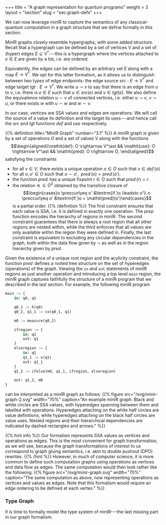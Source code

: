 +++
title = "A graph representation for quantum programs"
weight = 3
layout = "section"
slug = "sec:graph-defs"
+++

We can now leverage minIR to capture the semantics of any classical-quantum
computation in a graph structure that we define formally in this section.

MinIR graphs closely resemble hypergraphs, with some added structure. Recall
that a hypergraph can be defined by a set of vertices $V$ and a set of
(hyper) edges $E \subseteq V^\ast$---this is a hypergraph where the vertices attached
to $e \in E$ are given by a list, i.e. are ordered.

Equivalently, the edges can be defined by an arbitrary set $E$ along with
a map $E \to V^\ast$.
We opt for this latter formalism, as it allows us to distinguish between two types
of edge endpoints: the edge source $\mathit{src}: E \rightarrow V^\ast$
and edge target $\mathit{tgt}: E \rightarrow V^\ast$.
We write $u \leadsto v$ to say that there is an edge from $u$ to $v$, i.e. there is
$e \in E$ such that $u \in src(e)$ and $v \in tgt(e)$.
We also define the equivalence relation $u \sim v$ of connected vertices,
i.e. either $u \leadsto v$, $v \leadsto u$,
or there exists $w$ with $u \sim w$ and $w \sim v$.

In our case, vertices are SSA values and edges are operations. We will
call the source of a value its definition and the target its uses---and hence
call the $\mathit{src}$ and $\mathit{tgt}$ functions $\mathit{def}$
and $\mathit{use}$ respectively.

{{% definition title="MinIR Graph" number="3.1" %}}
A minIR graph is given by a set of operations $O$ and a set of values $V$
along with the functions
$$\begin{aligned}\mathit{def}: O \rightarrow V^\ast && \mathit{use}: O \rightarrow V^\ast && \mathit{pred}: O \rightarrow O, \end{aligned}$$
satisfying the constraints
- for all $v \in V$, there exists a unique operation $o \in O$ such that $v \in \mathit{def}\,(o)$
- for all $o, o' \in O$ such that $o \sim o'$, $\ \mathit{pred}\,(o) = \mathit{pred}\,(o')$.
- the function $\mathit{pred}\,$ has a unique fixpoint $r \in O$ such that $\mathit{pred}\,(r) = r$.
- the relation $\preccurlyeq \, \subseteq O^2$ obtained by the transitive closure of 
$$\begin{cases}o \preccurlyeq o' &\textrm{if }o \leadsto o'\\ o \preccurlyeq o' &\textrm{if }o = \mathit{pred}(o')\end{cases}$$
is a partial order.
{{% /definition %}}
The first constraint ensures that each value is SSA, i.e. it is defined
in exactly one operation.
The $\mathit{prep}\,$ function encodes the hierarchy of regions in minIR.
The second constraint guarantees that there is always a root region that all other
regions are nested within, while the third enforces that all values are only
available within the region they were defined in.
Finally, the last constraint is equivalent to excluding any circular dependencies
in the graph, both within the data flow given by $\leadsto$ as well as in the region
hierarchy given by $\mathit{pred}\,$.

Given the existence of a unique root region and the acylicity constraint,
the function $\mathit{pred}\,$ defines a rooted tree structure on the set of
hyperedges (operations) of the graph.
Viewing the `in` and `out` statements of minIR regions as just another
operation and introducing a top level `main` region,
the minIR graph captures faithfully the structure of a minIR program that
we described in the last section.
For example, the following minIR program
```python
main := {
    in: q0, q1

    q0_1 := h(q0)
    q0_2, q1_1 := cx(q0_1, q1)

    m0 := measure(q0_2)

    ifregion := {
        in: q1
        out: q1
    }
    elseregion := {
        in: q1
        q1_1 := x(q1)
        out: q1_1
    }
    q1_2 := ifelse(m0, q1_1, ifregion, elseregion)

    out: q1_2, m0
}
```

can be interpreted as a minIR graph as follows:
{{% figure src="/svg/minir-graph-2.svg" width="70%" caption="An example minIR graph. Black and white circles are SSA values, with hyperedges spanning between them and labelled with operations. Hyperedges attaching on the white half circles are value definitions, while hyperedges attaching on the black half circles are value uses. Nested regions and their hierarchical dependencies are indicated by dashed rectangles and arrows." %}}

{{% hint info %}}
Our formalism represents SSA values as vertices and operations as edges.
This is the most convenient for graph transformation, as we will see, because
the graph transformations of interest to us correspond to graph gluing semantics,
i.e. akin to double pushout (DPO) rewrites.
{{% /hint %}}
However, in much of computer science, it is more common to define such
computation graphs using operations as vertices and data flow as edges.
The same computation would then look rather like the following:
{{% figure src="/svg/minir-graph.svg" width="70%" caption="The same computation as above, now representing operations as vertices and values as edges. Note that this formalism would require an edge ordering to be defined at each vertex." %}}

### Type Graph
It is time to formally model the type system of minIR---the last missing part
in our graph formalism.